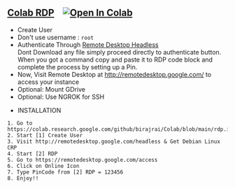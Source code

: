 ## [Colab RDP](Colab%20RDP/Colab%20RDP.ipynb) &nbsp;&nbsp; <a href="https://colab.research.google.com/github/birajrai/Colab/blob/main/rdp.ipynb" target="_parent"><img src="https://colab.research.google.com/assets/colab-badge.svg" alt="Open In Colab"/></a>

 - Create User
 - Don't use username : `root`
 - Authenticate Through [Remote Desktop Headless](http://remotedesktop.google.com/headless)<br>Dont Download any file simply proceed directly to authenticate button. When you got a command copy and paste it to RDP code block and complete the process by setting up a Pin.
 - Now, Visit Remote Desktop at http://remotedesktop.google.com/ to access your instance
 - Optional: Mount GDrive
 - Optional: Use NGROK for SSH


* INSTALLATION
```
1. Go to https://colab.research.google.com/github/birajrai/Colab/blob/main/rdp.ipynb
2. Start [1] Create User
3. Visit http://remotedesktop.google.com/headless & Get Debian Linux CRP 
4. Start [2] RDP
5. Go to https://remotedesktop.google.com/access
6. Click on Online Icon
7. Type PinCode from [2] RDP = 123456
8. Enjoy!!
```
